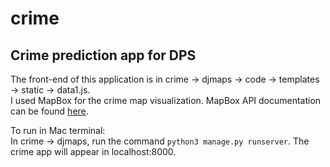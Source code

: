 # crime
## Crime prediction app for DPS <br/>

The front-end of this application is in crime → djmaps → code → templates → static → data1.js. <br/>
I used MapBox for the crime map visualization. MapBox API documentation can be found [here](https://docs.mapbox.com/). <br/>

 To run in Mac terminal: <br/>
       In crime → djmaps, run the command `python3 manage.py runserver`. The crime app will appear in localhost:8000. <br/>
